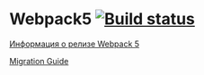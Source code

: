 # Webpack5 [![Build status](https://ci.appveyor.com/api/projects/status/1j4bu10tuefte6h4/branch/main?svg=true)](https://ci.appveyor.com/project/SergeiKostiaev/ahj-env-hw/branch/main)

[Информация о релизе Webpack 5](https://webpack.js.org/blog/2020-10-10-webpack-5-release/)

[Migration Guide](https://webpack.js.org/migrate/5/)
